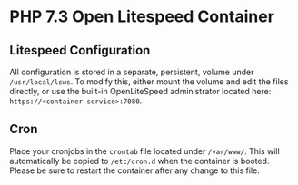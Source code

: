# PHP 7.3 Open Litespeed Container

## Litespeed Configuration
All configuration is stored in a separate, persistent, volume under `/usr/local/lsws`. To modify this, either mount the volume and edit the files directly, or use the built-in OpenLiteSpeed administrator located here: `https://<container-service>:7080`.

## Cron
Place your cronjobs in the `crontab` file located under `/var/www/`. This will automatically be copied to `/etc/cron.d` when the container is booted. Please be sure to restart the container after any change to this file.